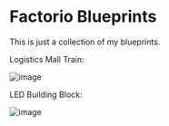 # Factorio Blueprints

This is just a collection of my blueprints.

Logistics Mall Train: 

![image](https://github.com/Uaird/Factorio-Blueprints/assets/96286260/304aad3a-faf3-4bbd-960c-ef1fea6d9a2d)

LED Building Block:

![image](https://github.com/Uaird/Factorio-Blueprints/assets/96286260/e6a3d089-cdee-4258-b191-33ee4288c024)
